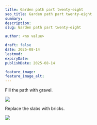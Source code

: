 ```yaml
---
title: Garden path part twenty-eight
seo_title: Garden path part twenty-eight
summary:
description:
slug: Garden path part twenty-eight

author: <no value>

draft: false
date: 2025-08-14
lastmod:
expiryDate:
publishDate: 2025-08-14

feature_image:
feature_image_alt:
---
```




Fill the path with gravel.

![](/images/2848.jpeg )

Replace the slabs with bricks.

![](/images/2849.jpeg )